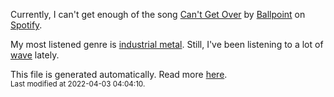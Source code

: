 
  Currently, I can't get enough of the song <a href="https://open.spotify.com/track/3AOuCGmHeXBRNDHGOszqj4">Can't Get Over</a> by <a href="https://open.spotify.com/artist/5vbgY6zVUKz1haJv618QvC">Ballpoint</a> on <a href="https://open.spotify.com/user/9qz2xtkur2fengfsdcq8dd907?si=kq2SVrUkSNe0z1NJjpt7kg">Spotify</a>.

  My most listened genre is <a href="https://duckduckgo.com/?q=industrial metal music">industrial metal</a>.
  Still, I've been listening to a lot of <a href="https://duckduckgo.com/?q=wave music">wave</a> lately.

  This file is generated automatically. Read more <a href="https://github.com/CodeF0x/CodeF0x/blob/master/IMPORTANT.md">here</a>.
  <br>
  <sub>Last modified at 2022-04-03 04:04:10.</sub>
  